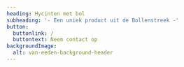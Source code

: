 ```yaml
---
heading: Hycinten met bol
subheading: '- Een uniek product uit de Bollenstreek -'
button:
  buttonlink: /
  buttontext: Neem contact op
backgroundImage:
  alt: van-eeden-background-header
---
```


